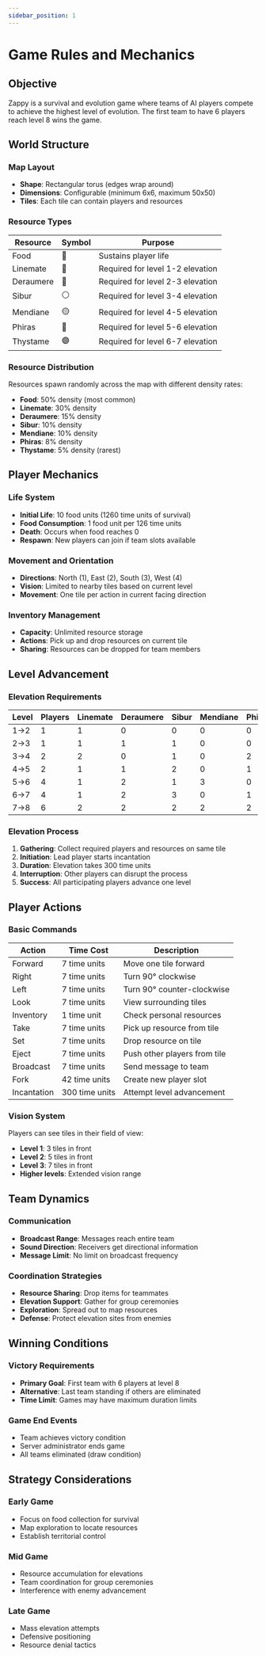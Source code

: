 ```yaml
---
sidebar_position: 1
---
```


# Game Rules and Mechanics

## Objective

Zappy is a survival and evolution game where teams of AI players compete to achieve the highest level of evolution. The first team to have 6 players reach level 8 wins the game.

## World Structure

### Map Layout
- **Shape**: Rectangular torus (edges wrap around)
- **Dimensions**: Configurable (minimum 6x6, maximum 50x50)
- **Tiles**: Each tile can contain players and resources

### Resource Types

| Resource | Symbol | Purpose |
|----------|--------|---------|
| Food | 🍎 | Sustains player life |
| Linemate | 💎 | Required for level 1-2 elevation |
| Deraumere | 🔮 | Required for level 2-3 elevation |
| Sibur | ⚪ | Required for level 3-4 elevation |
| Mendiane | 🟡 | Required for level 4-5 elevation |
| Phiras | 🔵 | Required for level 5-6 elevation |
| Thystame | 🟣 | Required for level 6-7 elevation |

### Resource Distribution
Resources spawn randomly across the map with different density rates:
- **Food**: 50% density (most common)
- **Linemate**: 30% density
- **Deraumere**: 15% density
- **Sibur**: 10% density
- **Mendiane**: 10% density
- **Phiras**: 8% density
- **Thystame**: 5% density (rarest)

## Player Mechanics

### Life System
- **Initial Life**: 10 food units (1260 time units of survival)
- **Food Consumption**: 1 food unit per 126 time units
- **Death**: Occurs when food reaches 0
- **Respawn**: New players can join if team slots available

### Movement and Orientation
- **Directions**: North (1), East (2), South (3), West (4)
- **Vision**: Limited to nearby tiles based on current level
- **Movement**: One tile per action in current facing direction

### Inventory Management
- **Capacity**: Unlimited resource storage
- **Actions**: Pick up and drop resources on current tile
- **Sharing**: Resources can be dropped for team members

## Level Advancement

### Elevation Requirements

| Level | Players | Linemate | Deraumere | Sibur | Mendiane | Phiras | Thystame |
|-------|---------|----------|-----------|-------|----------|--------|----------|
| 1→2 | 1 | 1 | 0 | 0 | 0 | 0 | 0 |
| 2→3 | 1 | 1 | 1 | 1 | 0 | 0 | 0 |
| 3→4 | 2 | 2 | 0 | 1 | 0 | 2 | 0 |
| 4→5 | 2 | 1 | 1 | 2 | 0 | 1 | 0 |
| 5→6 | 4 | 1 | 2 | 1 | 3 | 0 | 0 |
| 6→7 | 4 | 1 | 2 | 3 | 0 | 1 | 0 |
| 7→8 | 6 | 2 | 2 | 2 | 2 | 2 | 1 |

### Elevation Process
1. **Gathering**: Collect required players and resources on same tile
2. **Initiation**: Lead player starts incantation
3. **Duration**: Elevation takes 300 time units
4. **Interruption**: Other players can disrupt the process
5. **Success**: All participating players advance one level

## Player Actions

### Basic Commands

| Action | Time Cost | Description |
|--------|-----------|-------------|
| Forward | 7 time units | Move one tile forward |
| Right | 7 time units | Turn 90° clockwise |
| Left | 7 time units | Turn 90° counter-clockwise |
| Look | 7 time units | View surrounding tiles |
| Inventory | 1 time unit | Check personal resources |
| Take | 7 time units | Pick up resource from tile |
| Set | 7 time units | Drop resource on tile |
| Eject | 7 time units | Push other players from tile |
| Broadcast | 7 time units | Send message to team |
| Fork | 42 time units | Create new player slot |
| Incantation | 300 time units | Attempt level advancement |

### Vision System
Players can see tiles in their field of view:
- **Level 1**: 3 tiles in front
- **Level 2**: 5 tiles in front  
- **Level 3**: 7 tiles in front
- **Higher levels**: Extended vision range

## Team Dynamics

### Communication
- **Broadcast Range**: Messages reach entire team
- **Sound Direction**: Receivers get directional information
- **Message Limit**: No limit on broadcast frequency

### Coordination Strategies
- **Resource Sharing**: Drop items for teammates
- **Elevation Support**: Gather for group ceremonies
- **Exploration**: Spread out to map resources
- **Defense**: Protect elevation sites from enemies

## Winning Conditions

### Victory Requirements
- **Primary Goal**: First team with 6 players at level 8
- **Alternative**: Last team standing if others are eliminated
- **Time Limit**: Games may have maximum duration limits

### Game End Events
- Team achieves victory condition
- Server administrator ends game
- All teams eliminated (draw condition)

## Strategy Considerations

### Early Game
- Focus on food collection for survival
- Map exploration to locate resources
- Establish territorial control

### Mid Game  
- Resource accumulation for elevations
- Team coordination for group ceremonies
- Interference with enemy advancement

### Late Game
- Mass elevation attempts
- Defensive positioning
- Resource denial tactics
